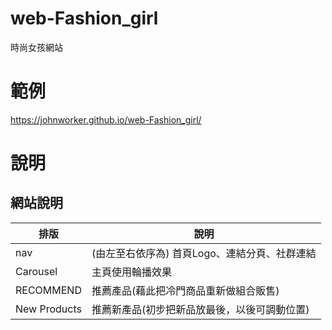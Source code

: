 # web-Fashion_girl
時尚女孩網站

# 範例
https://johnworker.github.io/web-Fashion_girl/


# 說明

## 網站說明

排版 | 說明
-------------- | --------------
 nav | (由左至右依序為) 首頁Logo、連結分頁、社群連結
 Carousel | 主頁使用輪播效果 
 RECOMMEND | 推薦產品(藉此把冷門商品重新做組合販售)
 New Products | 推薦新產品(初步把新品放最後，以後可調動位置)

